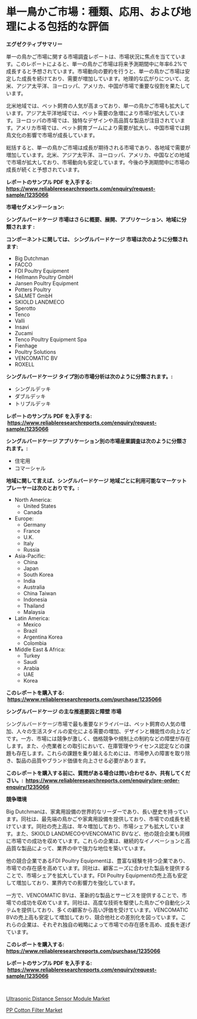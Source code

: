 <p><h1>単一鳥かご市場：種類、応用、および地理による包括的な評価</h1></p><p><strong>エグゼクティブサマリー</strong></p>
<p><p>単一の鳥かご市場に関する市場調査レポートは、市場状況に焦点を当てています。このレポートによると、単一の鳥かご市場は将来予測期間中に年率6.2%で成長すると予想されています。市場動向の要約を行うと、単一の鳥かご市場は安定した成長を続けており、需要が増加しています。地理的な広がりについて、北米、アジア太平洋、ヨーロッパ、アメリカ、中国が市場で重要な役割を果たしています。</p><p>北米地域では、ペット飼育の人気が高まっており、単一の鳥かご市場も拡大しています。アジア太平洋地域では、ペット需要の急増により市場が拡大しています。ヨーロッパの市場では、独特なデザインや高品質な製品が注目されています。アメリカ市場では、ペット飼育ブームにより需要が拡大し、中国市場では飼鳥文化の影響で市場が成長しています。</p><p>総括すると、単一の鳥かご市場は成長が期待される市場であり、各地域で需要が増加しています。北米、アジア太平洋、ヨーロッパ、アメリカ、中国などの地域で市場が拡大しており、市場動向も安定しています。今後の予測期間中に市場の成長が続くと予想されています。</p></p>
<p><strong>レポートのサンプル PDF を入手する: <a href="https://www.reliableresearchreports.com/enquiry/request-sample/1235066">https://www.reliableresearchreports.com/enquiry/request-sample/1235066</a></strong></p>
<p><strong>市場セグメンテーション:</strong></p>
<p><strong> シングルバードケージ 市場はさらに概要、展開、アプリケーション、地域に分類されます :</strong></p>
<p><strong>コンポーネントに関しては、 シングルバードケージ 市場は次のように分類されます: &nbsp;</strong></p>
<p><ul><li>Big Dutchman</li><li>FACCO</li><li>FDI Poultry Equipment</li><li>Hellmann Poultry GmbH</li><li>Jansen Poultry Equipment</li><li>Potters Poultry</li><li>SALMET GmbH</li><li>SKIOLD LANDMECO</li><li>Sperotto</li><li>Tenco</li><li>Valli</li><li>Insavi</li><li>Zucami</li><li>Tenco Poultry Equipment Spa</li><li>Fienhage</li><li>Poultry Solutions</li><li>VENCOMATIC BV</li><li>ROXELL</li></ul></p>
<p><strong> シングルバードケージ タイプ別の市場分析は次のように分類されます。:</strong></p>
<p><ul><li>シングルデッキ</li><li>ダブルデッキ</li><li>トリプルデッキ</li></ul></p>
<p><strong>レポートのサンプル PDF を入手する: &nbsp;<a href="https://www.reliableresearchreports.com/enquiry/request-sample/1235066">https://www.reliableresearchreports.com/enquiry/request-sample/1235066</a></strong></p>
<p><strong> シングルバードケージ アプリケーション別の市場産業調査は次のように分類されます。:</strong></p>
<p><ul><li>住宅用</li><li>コマーシャル</li></ul></p>
<p><strong>地域に関して言えば、シングルバードケージ 地域ごとに利用可能なマーケットプレーヤーは次のとおりです。:</strong></p>
<p><ul>
    <li>
        North America:
        <ul>
            <li>United States</li>
            <li>Canada</li>
        </ul>
    </li>
    <li>
        Europe:
        <ul>
            <li>Germany</li>
            <li>France</li>
            <li>U.K.</li>
            <li>Italy</li>
            <li>Russia</li>
        </ul>
    </li>
    <li>
        Asia-Pacific:
        <ul>
            <li>China</li>
            <li>Japan</li>
            <li>South Korea</li>
            <li>India</li>
            <li>Australia</li>
            <li>China Taiwan</li>
            <li>Indonesia</li>
            <li>Thailand</li>
            <li>Malaysia</li>
        </ul>
    </li>
    <li>
        Latin America:
        <ul>
            <li>Mexico</li>
            <li>Brazil</li>
            <li>Argentina Korea</li>
            <li>Colombia</li>
        </ul>
    </li>
    <li>
        Middle East & Africa:
        <ul>
            <li>Turkey</li>
            <li>Saudi</li>
            <li>Arabia</li>
            <li>UAE</li>
            <li>Korea</li>
        </ul>
    </li>
    </ul></p>
<p><strong>このレポートを購入する: &nbsp;<a href="https://www.reliableresearchreports.com/purchase/1235066">https://www.reliableresearchreports.com/purchase/1235066</a></strong></p>
<p><strong>シングルバードケージ の主な推進要因と障壁 市場</strong></p>
<p><p>シングルバードケージ市場で最も重要なドライバーは、ペット飼育の人気の増加、人々の生活スタイルの変化による需要の増加、デザインと機能性の向上などです。一方、市場には競争が激しく、価格競争や規制上の制約などの障壁が存在します。また、小売業者との取引において、在庫管理やライセンス認定などの課題も存在します。これらの課題を乗り越えるためには、市場参入の障害を取り除き、製品の品質やブランド価値を向上させる必要があります。</p></p>
<p><strong>このレポートを購入する前に、質問がある場合は問い合わせるか、共有してください。:&nbsp; <a href="https://www.reliableresearchreports.com/enquiry/pre-order-enquiry/1235066">https://www.reliableresearchreports.com/enquiry/pre-order-enquiry/1235066</a></strong></p>
<p><strong>競争環境</strong></p>
<p><p>Big Dutchmanは、家禽用設備の世界的なリーダーであり、長い歴史を持っています。同社は、最先端の鳥かごや家禽用設備を提供しており、市場での成長を続けています。同社の売上高は、年々増加しており、市場シェアも拡大しています。また、SKIOLD LANDMECOやVENCOMATIC BVなど、他の競合企業も同様に市場での成功を収めています。これらの企業は、継続的なイノベーションと高品質な製品によって、業界の中で強力な地位を築いています。</p><p>他の競合企業であるFDI Poultry Equipmentは、豊富な経験を持つ企業であり、市場での存在感を高めています。同社は、顧客ニーズに合わせた製品を提供することで、市場シェアを拡大しています。FDI Poultry Equipmentの売上高も安定して増加しており、業界内での影響力を強化しています。</p><p>一方で、VENCOMATIC BVは、革新的な製品とサービスを提供することで、市場での成功を収めています。同社は、高度な技術を駆使した鳥かごや自動化システムを提供しており、多くの顧客から高い評価を受けています。VENCOMATIC BVの売上高も安定して増加しており、競合他社との差別化を図っています。これらの企業は、それぞれ独自の戦略によって市場での存在感を高め、成長を遂げています。</p></p>
<p><strong>このレポートを購入する: &nbsp; <a href="https://www.reliableresearchreports.com/purchase/1235066">https://www.reliableresearchreports.com/purchase/1235066</a></strong></p>
<p><strong>レポートのサンプル PDF を入手する: &nbsp;<a href="https://www.reliableresearchreports.com/enquiry/request-sample/1235066">https://www.reliableresearchreports.com/enquiry/request-sample/1235066</a></strong><strong></strong></p>
<p>&nbsp;</p>
<p><p><a href="https://github.com/Sarissaschmalingtr6fz2739/Market-Research-Report-List-1/blob/main/ultrasonic-distance-sensor-module-market.md">Ultrasonic Distance Sensor Module Market</a></p><p><a href="https://nifty-kite-d51.notion.site/PP-Cotton-Filter-Market-Size-Growth-and-Forecast-from-2024-2031-b03be6b92a964106896a98321af5e6af">PP Cotton Filter Market</a></p></p>